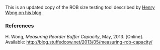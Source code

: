 This is an updated copy of the ROB size testing tool described by [Henry Wong on his blog](http://blog.stuffedcow.net/2013/05/measuring-rob-capacity).

### References

H. Wong, _Measuring Reorder Buffer Capacity_, May, 2013. [Online]. Available: http://blog.stuffedcow.net/2013/05/measuring-rob-capacity/
